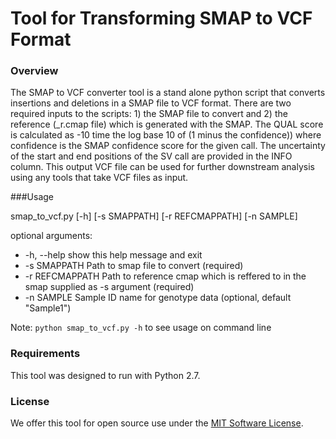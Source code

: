 # Tool for Transforming SMAP to VCF Format

### Overview 
The SMAP to VCF converter tool is a stand alone python script that converts insertions and deletions in a SMAP file to VCF format. There are two required inputs to the scripts: 1) the SMAP file to convert and 2) the reference (_r.cmap file) which is generated with the SMAP. The QUAL score is calculated as -10 time the log base 10 of (1 minus the confidence)) where confidence is the SMAP confidence score for the given call. The uncertainty of the start and end positions of the SV call are provided in the INFO column. This output VCF file can be used for further downstream analysis using any tools that take VCF files as input.

###Usage

smap_to_vcf.py [-h] [-s SMAPPATH] [-r REFCMAPPATH] [-n SAMPLE]

optional arguments:
*  -h, --help      show this help message and exit
*  -s SMAPPATH     Path to smap file to convert (required)
*  -r REFCMAPPATH  Path to reference cmap which is reffered to in the smap supplied as -s argument (required)
*  -n SAMPLE       Sample ID name for genotype data (optional, default "Sample1")

Note:  `python smap_to_vcf.py -h` to see usage on command line

### Requirements
This tool was designed to run with Python 2.7.  

### License
We offer this tool for open source use under the [MIT Software License](https://opensource.org/licenses/MIT). 
